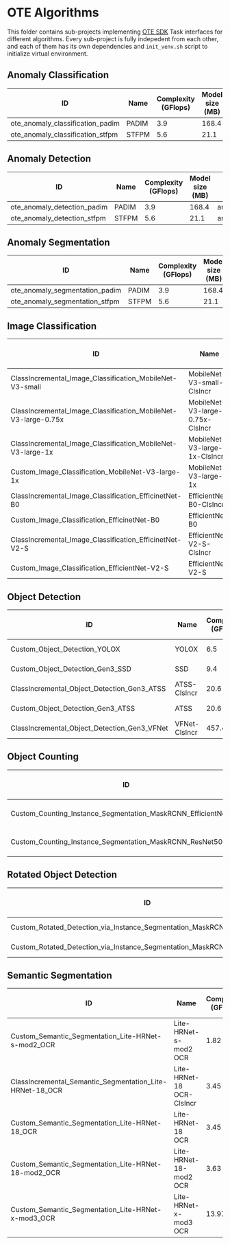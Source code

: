 # OTE Algorithms

This folder contains sub-projects implementing [OTE SDK](../ote/api) Task interfaces for different algorithms.
Every sub-project is fully indepedent from each other, and each of them has its own dependencies and `init_venv.sh` script to initialize virtual environment.

## Anomaly Classification

| ID                               | Name  | Complexity (GFlops) | Model size (MB) | Path                                                 |
| -------------------------------- | ----- | ------------------- | --------------- | ---------------------------------------------------- |
| ote_anomaly_classification_padim | PADIM | 3.9                 | 168.4           | anomaly/templates/classification/padim/template.yaml |
| ote_anomaly_classification_stfpm | STFPM | 5.6                 | 21.1            | anomaly/templates/classification/stfpm/template.yaml |

## Anomaly Detection

| ID                          | Name  | Complexity (GFlops) | Model size (MB) | Path                                            |
| --------------------------- | ----- | ------------------- | --------------- | ----------------------------------------------- |
| ote_anomaly_detection_padim | PADIM | 3.9                 | 168.4           | anomaly/templates/detection/padim/template.yaml |
| ote_anomaly_detection_stfpm | STFPM | 5.6                 | 21.1            | anomaly/templates/detection/stfpm/template.yaml |

## Anomaly Segmentation

| ID                             | Name  | Complexity (GFlops) | Model size (MB) | Path                                               |
| ------------------------------ | ----- | ------------------- | --------------- | -------------------------------------------------- |
| ote_anomaly_segmentation_padim | PADIM | 3.9                 | 168.4           | anomaly/templates/segmentation/padim/template.yaml |
| ote_anomaly_segmentation_stfpm | STFPM | 5.6                 | 21.1            | anomaly/templates/segmentation/stfpm/template.yaml |

## Image Classification

| ID                                                             | Name                             | Complexity (GFlops) | Model size (MB) | Path                                                                                             |
| -------------------------------------------------------------- | -------------------------------- | ------------------- | --------------- | ------------------------------------------------------------------------------------------------ |
| ClassIncremental_Image_Classification_MobileNet-V3-small       | MobileNet-V3-small-ClsIncr       | 0.12                | 1.56            | model-preparation-algorithm/configs/classification/mobilenet_v3_small_cls_incr/template.yaml     |
| ClassIncremental_Image_Classification_MobileNet-V3-large-0.75x | MobileNet-V3-large-0.75x-ClsIncr | 0.32                | 2.76            | model-preparation-algorithm/configs/classification/mobilenet_v3_large_075_cls_incr/template.yaml |
| ClassIncremental_Image_Classification_MobileNet-V3-large-1x    | MobileNet-V3-large-1x-ClsIncr    | 0.44                | 4.29            | model-preparation-algorithm/configs/classification/mobilenet_v3_large_1_cls_incr/template.yaml   |
| Custom_Image_Classification_MobileNet-V3-large-1x              | MobileNet-V3-large-1x            | 0.44                | 4.29            | deep-object-reid/configs/ote_custom_classification/mobilenet_v3_large_1/template.yaml            |
| ClassIncremental_Image_Classification_EfficinetNet-B0          | EfficientNet-B0-ClsIncr          | 0.81                | 4.09            | model-preparation-algorithm/configs/classification/efficientnet_b0_cls_incr/template.yaml        |
| Custom_Image_Classification_EfficinetNet-B0                    | EfficientNet-B0                  | 0.81                | 4.09            | deep-object-reid/configs/ote_custom_classification/efficientnet_b0/template.yaml                 |
| ClassIncremental_Image_Classification_EfficinetNet-V2-S        | EfficientNet-V2-S-ClsIncr        | 5.76                | 20.23           | model-preparation-algorithm/configs/classification/efficientnet_v2_s_cls_incr/template.yaml      |
| Custom_Image_Classification_EfficientNet-V2-S                  | EfficientNet-V2-S                | 5.76                | 20.23           | deep-object-reid/configs/ote_custom_classification/efficientnet_v2_s/template.yaml               |

## Object Detection

| ID                                           | Name          | Complexity (GFlops) | Model size (MB) | Path                                                                                  |
| -------------------------------------------- | ------------- | ------------------- | --------------- | ------------------------------------------------------------------------------------- |
| Custom_Object_Detection_YOLOX                | YOLOX         | 6.5                 | 20.4            | mmdetection/configs/custom-object-detection/cspdarknet_YOLOX/template.yaml            |
| Custom_Object_Detection_Gen3_SSD             | SSD           | 9.4                 | 7.6             | mmdetection/configs/custom-object-detection/gen3_mobilenetV2_SSD/template.yaml        |
| ClassIncremental_Object_Detection_Gen3_ATSS  | ATSS-ClsIncr  | 20.6                | 9.1             | model-preparation-algorithm/configs/detection/mobilenetv2_atss_cls_incr/template.yaml |
| Custom_Object_Detection_Gen3_ATSS            | ATSS          | 20.6                | 9.1             | mmdetection/configs/custom-object-detection/gen3_mobilenetV2_ATSS/template.yaml       |
| ClassIncremental_Object_Detection_Gen3_VFNet | VFNet-ClsIncr | 457.4               | 126.0           | model-preparation-algorithm/configs/detection/resnet50_vfnet_cls_incr/template.yaml   |

## Object Counting

| ID                                                             | Name                     | Complexity (GFlops) | Model size (MB) | Path                                                                                    |
| -------------------------------------------------------------- | ------------------------ | ------------------- | --------------- | --------------------------------------------------------------------------------------- |
| Custom_Counting_Instance_Segmentation_MaskRCNN_EfficientNetB2B | MaskRCNN-EfficientNetB2B | 68.48               | 13.27           | mmdetection/configs/custom-counting-instance-seg/efficientnetb2b_maskrcnn/template.yaml |
| Custom_Counting_Instance_Segmentation_MaskRCNN_ResNet50        | MaskRCNN-ResNet50        | 533.8               | 177.9           | mmdetection/configs/custom-counting-instance-seg/resnet50_maskrcnn/template.yaml        |

## Rotated Object Detection

| ID                                                                          | Name                     | Complexity (GFlops) | Model size (MB) | Path                                                                         |
| --------------------------------------------------------------------------- | ------------------------ | ------------------- | --------------- | ---------------------------------------------------------------------------- |
| Custom_Rotated_Detection_via_Instance_Segmentation_MaskRCNN_EfficientNetB2B | MaskRCNN-EfficientNetB2B | 68.48               | 13.27           | mmdetection/configs/rotated_detection/efficientnetb2b_maskrcnn/template.yaml |
| Custom_Rotated_Detection_via_Instance_Segmentation_MaskRCNN_ResNet50        | MaskRCNN-ResNet50        | 533.8               | 177.9           | mmdetection/configs/rotated_detection/resnet50_maskrcnn/template.yaml        |

## Semantic Segmentation

| ID                                                       | Name                      | Complexity (GFlops) | Model size (MB) | Path                                                                                      |
| -------------------------------------------------------- | ------------------------- | ------------------- | --------------- | ----------------------------------------------------------------------------------------- |
| Custom_Semantic_Segmentation_Lite-HRNet-s-mod2_OCR       | Lite-HRNet-s-mod2 OCR     | 1.82                | 3.5             | mmsegmentation/configs/custom-sematic-segmentation/ocr-lite-hrnet-s-mod2/template.yaml    |
| ClassIncremental_Semantic_Segmentation_Lite-HRNet-18_OCR | Lite-HRNet-18 OCR-ClsIncr | 3.45                | 4.5             | model-preparation-algorithm/configs/segmentation/ocr-lite-hrnet-18-cls-incr/template.yaml |
| Custom_Semantic_Segmentation_Lite-HRNet-18_OCR           | Lite-HRNet-18 OCR         | 3.45                | 4.5             | mmsegmentation/configs/custom-sematic-segmentation/ocr-lite-hrnet-18/template.yaml        |
| Custom_Semantic_Segmentation_Lite-HRNet-18-mod2_OCR      | Lite-HRNet-18-mod2 OCR    | 3.63                | 4.8             | mmsegmentation/configs/custom-sematic-segmentation/ocr-lite-hrnet-18-mod2/template.yaml   |
| Custom_Semantic_Segmentation_Lite-HRNet-x-mod3_OCR       | Lite-HRNet-x-mod3 OCR     | 13.97               | 6.4             | mmsegmentation/configs/custom-sematic-segmentation/ocr-lite-hrnet-x-mod3/template.yaml    |
